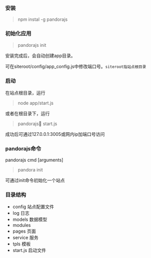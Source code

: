### 安装

> npm instal -g pandorajs

### 初始化应用

> pandorajs init

安装完成后，会自动创建app目录。

可在siteroot/config/app_config.js中修改端口号。`siteroot指站点根目录`


### 启动

在站点根目录，运行

>node app/start.js

或者在根目录下，运行

>pandorajs start.js

成功后可通过127.0.0.1:3005或网内ip加端口号访问

### pandorajs命令
pandorajs cmd  [arguments]

>pandora init

可通过init命令初始化一个站点


### 目录结构

* config	站点配置文件 
* log		日志
* models	数据模型
* modules	
* pages	页面
* service	服务
* tpls		模板
* start.js	启动文件